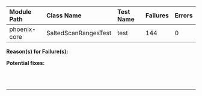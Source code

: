 | Module Path | Class Name | Test Name | Failures | Errors |
| :----------- | :--------- | :-------- | :------- | :----- |
| phoenix-core | SaltedScanRangesTest | test | 144 | 0 |

**Reason(s) for Failure(s):**


**Potential fixes:**









<br><br>
________
